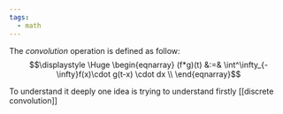 ```yaml
---
tags:
  - math
---
```

The *convolution* operation is defined as follow:
$$\displaystyle \Huge \begin{eqnarray} 
(f*g)(t) &:=& \int^\infty_{-\infty}f(x)\cdot g(t-x) \cdot dx \\
\end{eqnarray}$$

To understand it deeply one idea is trying to understand firstly [[discrete convolution]]
